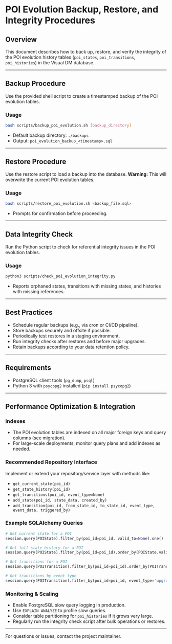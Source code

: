# POI Evolution Backup, Restore, and Integrity Procedures

## Overview
This document describes how to back up, restore, and verify the integrity of the POI evolution history tables (`poi_states`, `poi_transitions`, `poi_histories`) in the Visual DM database.

---

## Backup Procedure

Use the provided shell script to create a timestamped backup of the POI evolution tables.

### Usage
```sh
bash scripts/backup_poi_evolution.sh [backup_directory]
```
- Default backup directory: `./backups`
- Output: `poi_evolution_backup_<timestamp>.sql`

---

## Restore Procedure

Use the restore script to load a backup into the database. **Warning:** This will overwrite the current POI evolution tables.

### Usage
```sh
bash scripts/restore_poi_evolution.sh <backup_file.sql>
```
- Prompts for confirmation before proceeding.

---

## Data Integrity Check

Run the Python script to check for referential integrity issues in the POI evolution tables.

### Usage
```sh
python3 scripts/check_poi_evolution_integrity.py
```
- Reports orphaned states, transitions with missing states, and histories with missing references.

---

## Best Practices
- Schedule regular backups (e.g., via cron or CI/CD pipeline).
- Store backups securely and offsite if possible.
- Periodically test restores in a staging environment.
- Run integrity checks after restores and before major upgrades.
- Retain backups according to your data retention policy.

---

## Requirements
- PostgreSQL client tools (`pg_dump`, `psql`)
- Python 3 with `psycopg2` installed (`pip install psycopg2`)

---

## Performance Optimization & Integration

### Indexes
- The POI evolution tables are indexed on all major foreign keys and query columns (see migration).
- For large-scale deployments, monitor query plans and add indexes as needed.

### Recommended Repository Interface
Implement or extend your repository/service layer with methods like:
- `get_current_state(poi_id)`
- `get_state_history(poi_id)`
- `get_transitions(poi_id, event_type=None)`
- `add_state(poi_id, state_data, created_by)`
- `add_transition(poi_id, from_state_id, to_state_id, event_type, event_data, triggered_by)`

### Example SQLAlchemy Queries
```python
# Get current state for a POI
session.query(POIState).filter_by(poi_id=poi_id, valid_to=None).one()

# Get full state history for a POI
session.query(POIState).filter_by(poi_id=poi_id).order_by(POIState.valid_from.desc()).all()

# Get transitions for a POI
session.query(POITransition).filter_by(poi_id=poi_id).order_by(POITransition.triggered_at.desc()).all()

# Get transitions by event type
session.query(POITransition).filter_by(poi_id=poi_id, event_type='upgrade').all()
```

### Monitoring & Scaling
- Enable PostgreSQL slow query logging in production.
- Use `EXPLAIN ANALYZE` to profile slow queries.
- Consider table partitioning for `poi_histories` if it grows very large.
- Regularly run the integrity check script after bulk operations or restores.

---

For questions or issues, contact the project maintainer. 